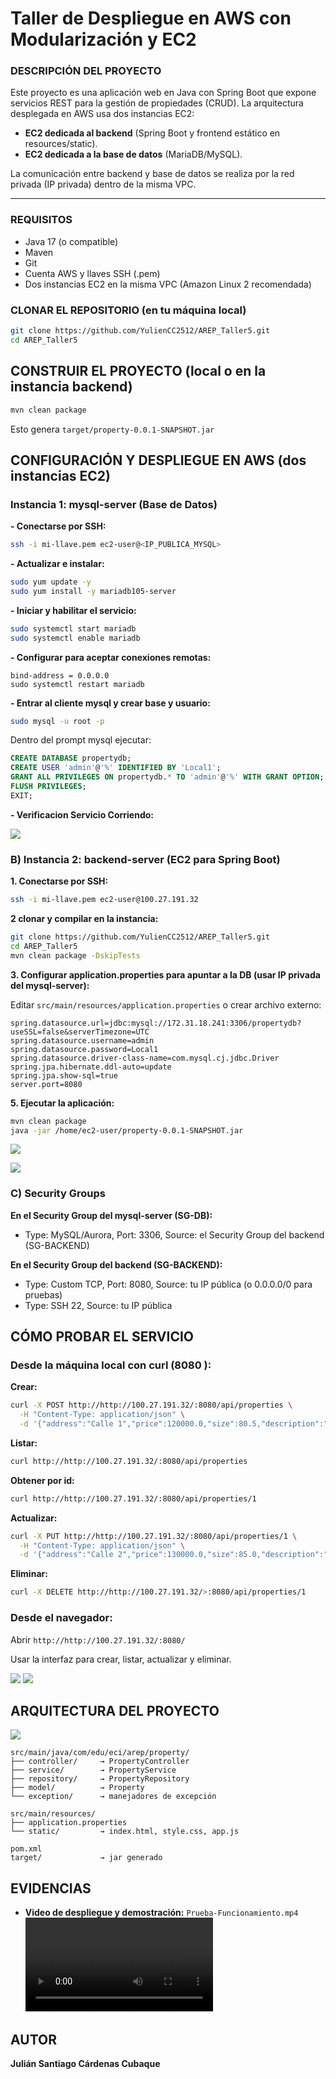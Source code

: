 # Taller de Despliegue en AWS con Modularización y EC2

### DESCRIPCIÓN DEL PROYECTO

Este proyecto es una aplicación web en Java con Spring Boot que expone servicios REST para la gestión de propiedades (CRUD).
La arquitectura desplegada en AWS usa dos instancias EC2:

- **EC2 dedicada al backend** (Spring Boot y frontend estático en resources/static).
- **EC2 dedicada a la base de datos** (MariaDB/MySQL).

La comunicación entre backend y base de datos se realiza por la red privada (IP privada) dentro de la misma VPC.

---

### REQUISITOS

- Java 17 (o compatible)
- Maven
- Git
- Cuenta AWS y llaves SSH (.pem)
- Dos instancias EC2 en la misma VPC (Amazon Linux 2 recomendada)

### CLONAR EL REPOSITORIO (en tu máquina local)

```bash
git clone https://github.com/YulienCC2512/AREP_Taller5.git
cd AREP_Taller5
```

## CONSTRUIR EL PROYECTO (local o en la instancia backend)

```bash
mvn clean package 
```

Esto genera `target/property-0.0.1-SNAPSHOT.jar`

## CONFIGURACIÓN Y DESPLIEGUE EN AWS (dos instancias EC2)

### Instancia 1: mysql-server (Base de Datos)

**- Conectarse por SSH:**
```bash
ssh -i mi-llave.pem ec2-user@<IP_PUBLICA_MYSQL>
```

**- Actualizar e instalar:**
```bash
sudo yum update -y
sudo yum install -y mariadb105-server
```

**- Iniciar y habilitar el servicio:**
```bash
sudo systemctl start mariadb
sudo systemctl enable mariadb
```

**- Configurar para aceptar conexiones remotas:**
```
bind-address = 0.0.0.0
sudo systemctl restart mariadb
```

**- Entrar al cliente mysql y crear base y usuario:**
```bash
sudo mysql -u root -p
```
Dentro del prompt mysql ejecutar:
```sql
CREATE DATABASE propertydb;
CREATE USER 'admin'@'%' IDENTIFIED BY 'Local1';
GRANT ALL PRIVILEGES ON propertydb.* TO 'admin'@'%' WITH GRANT OPTION;
FLUSH PRIVILEGES;
EXIT;
```
**-  Verificacion Servicio Corriendo:**

![](images/image1.png)


### B) Instancia 2: backend-server (EC2 para Spring Boot)

**1. Conectarse por SSH:**
```bash
ssh -i mi-llave.pem ec2-user@100.27.191.32 
```

**2 clonar y compilar en la instancia:**
```bash
git clone https://github.com/YulienCC2512/AREP_Taller5.git
cd AREP_Taller5
mvn clean package -DskipTests
```

**3. Configurar application.properties para apuntar a la DB (usar IP privada del mysql-server):**

Editar `src/main/resources/application.properties` o crear archivo externo:
```properties
spring.datasource.url=jdbc:mysql://172.31.18.241:3306/propertydb?useSSL=false&serverTimezone=UTC
spring.datasource.username=admin
spring.datasource.password=Local1
spring.datasource.driver-class-name=com.mysql.cj.jdbc.Driver
spring.jpa.hibernate.ddl-auto=update
spring.jpa.show-sql=true
server.port=8080
```

**5. Ejecutar la aplicación:**
```bash
mvn clean package
java -jar /home/ec2-user/property-0.0.1-SNAPSHOT.jar
```

![](images/image3.png)

![](images/image2.png)



### C) Security Groups

**En el Security Group del mysql-server (SG-DB):**
- Type: MySQL/Aurora, Port: 3306, Source: el Security Group del backend (SG-BACKEND)

**En el Security Group del backend (SG-BACKEND):**
- Type: Custom TCP, Port: 8080, Source: tu IP pública (o 0.0.0.0/0 para pruebas)
- Type: SSH 22, Source: tu IP pública

## CÓMO PROBAR EL SERVICIO

### Desde la máquina local con curl (8080 ):

**Crear:**
```bash
curl -X POST http://http://100.27.191.32/:8080/api/properties \
  -H "Content-Type: application/json" \
  -d '{"address":"Calle 1","price":120000.0,"size":80.5,"description":"Prueba"}'
```

**Listar:**
```bash
curl http://http://100.27.191.32/:8080/api/properties
```

**Obtener por id:**
```bash
curl http://http://100.27.191.32/:8080/api/properties/1
```

**Actualizar:**
```bash
curl -X PUT http://http://100.27.191.32/:8080/api/properties/1 \
  -H "Content-Type: application/json" \
  -d '{"address":"Calle 2","price":130000.0,"size":85.0,"description":"Update"}'
```

**Eliminar:**
```bash
curl -X DELETE http://http://100.27.191.32/>:8080/api/properties/1
```

### Desde el navegador:

Abrir `http://http://100.27.191.32/:8080/`

Usar la interfaz para crear, listar, actualizar y eliminar.

![](images/image4.png)
![](images/image5.png)

## ARQUITECTURA DEL PROYECTO

![](images/arqui.png)
```
src/main/java/com/edu/eci/arep/property/
├── controller/     → PropertyController
├── service/        → PropertyService
├── repository/     → PropertyRepository
├── model/          → Property
└── exception/      → manejadores de excepción

src/main/resources/
├── application.properties
└── static/         → index.html, style.css, app.js

pom.xml
target/             → jar generado
```


## EVIDENCIAS

- **Video de despliegue y demostración:** `Prueba-Funcionamiento.mp4` 
    ![Ver Funcionamiento](./Prueba-Funcionamiento.mp4)



## AUTOR

**Julián Santiago Cárdenas Cubaque**